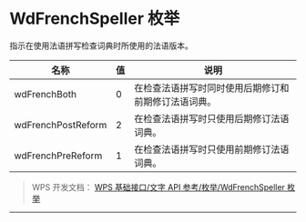 # WdFrenchSpeller 枚举

指示在使用法语拼写检查词典时所使用的法语版本。

| 名称               | 值  | 说明                                                 |
|--------------------|-----|------------------------------------------------------|
| wdFrenchBoth       | 0   | 在检查法语拼写时同时使用后期修订和前期修订法语词典。 |
| wdFrenchPostReform | 2   | 在检查法语拼写时只使用后期修订法语词典。             |
| wdFrenchPreReform  | 1   | 在检查法语拼写时只使用前期修订法语词典。             |

> WPS 开发文档： [WPS 基础接口/文字 API 参考/枚举/WdFrenchSpeller 枚举](https://qn.cache.wpscdn.cn/encs/doc/office_v19/topics/WPS%20%E5%9F%BA%E7%A1%80%E6%8E%A5%E5%8F%A3/%E6%96%87%E5%AD%97%20API%20%E5%8F%82%E8%80%83/%E6%9E%9A%E4%B8%BE/WdFrenchSpeller%20%E6%9E%9A%E4%B8%BE.html)

------------------------------------------------------------------------
